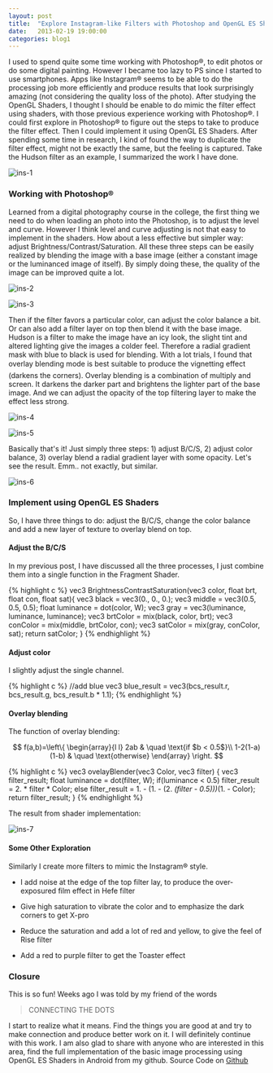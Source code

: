```yaml
---
layout: post
title:  "Explore Instagram-like Filters with Photoshop and OpenGL ES Shaders"
date:   2013-02-19 19:00:00
categories: blog1
---
```


I used to spend quite some time working with Photoshop®, to edit photos or do some digital painting. However I became too lazy to PS since I started to use smartphones. Apps like Instagram® seems to be able to do the processing job more efficiently and produce results that look surprisingly amazing (not considering the quality loss of the photo). After studying the OpenGL Shaders, I thought I should be enable to do mimic the filter effect using shaders, with those previous experience working with Photoshop®. I could first explore in Photoshop® to figure out the steps to take to produce the filter effect. Then I could implement it using OpenGL ES Shaders. After spending some time in research, I kind of found the way to duplicate the filter effect, might not be exactly the same, but the feeling is captured. Take the Hudson filter as an example, I summarized the work I have done.

![ins-1](https://c1.staticflickr.com/9/8742/17067546716_44fe02ee61.jpg)

### Working with Photoshop®

Learned from a digital photography course in the college, the first thing we need to do when loading an photo into the Photoshop, is to adjust the level and curve. However I think level and curve adjusting is not that easy to implement in the shaders. How about a less effective but simpler way: adjust Brightness/Contrast/Saturation. All these three steps can be easily realized by blending the image with a base image (either a constant image or the luminanced image of itself). By simply doing these, the quality of the image can be improved quite a lot.


![ins-2](https://c2.staticflickr.com/8/7665/17067547336_95c1901627.jpg)

![ins-3](https://c2.staticflickr.com/8/7671/16886111067_a545bbf835.jpg)

Then if the filter favors a particular color, can adjust the color balance a bit. Or can also add a filter layer on top then blend it with the base image. Hudson is a filter to make the image have an icy look, the slight tint and altered lighting give the images a colder feel. Therefore a radial gradient mask with blue to black is used for blending. With a lot trials, I found that overlay blending mode is best suitable to produce the vignetting effect (darkens the corners). Overlay blending is a combination of multiply and screen. It darkens the darker part and brightens the lighter part of the base image. And we can adjust the opacity of the top filtering layer to make the effect less strong.

![ins-4](https://c2.staticflickr.com/8/7674/16905949040_cb6e62df4b.jpg)

![ins-5](https://c2.staticflickr.com/8/7605/17067549246_c611ab20de_z.jpg)

Basically that's it! Just simply three steps: 1) adjust B/C/S, 2) adjust color balance, 3) overlay blend a radial gradient layer with some opacity. Let's see the result. Emm.. not exactly, but similar.

![ins-6](https://c2.staticflickr.com/8/7600/16907301009_156210a24a.jpg)

### Implement using OpenGL ES Shaders

So, I have three things to do: adjust the B/C/S, change the color balance and add a new layer of texture to overlay blend on top.

#### Adjust the B/C/S

In my previous post, I have discussed all the three processes, I just combine them into a single function in the Fragment Shader.

{% highlight c %}
vec3 BrightnessContrastSaturation(vec3 color, float brt, float con, float sat){
    vec3 black = vec3(0., 0., 0.);
    vec3 middle = vec3(0.5, 0.5, 0.5);
    float luminance = dot(color, W);
    vec3 gray = vec3(luminance, luminance, luminance);
    vec3 brtColor = mix(black, color, brt);
    vec3 conColor = mix(middle, brtColor, con);
    vec3 satColor = mix(gray, conColor, sat);
    return satColor;
}
{% endhighlight %}

#### Adjust color

I slightly adjust the single channel.

{% highlight c %}
//add blue
vec3 blue_result = vec3(bcs_result.r, bcs_result.g, bcs_result.b * 1.1);
{% endhighlight %}

#### Overlay blending

The function of overlay blending:

$$ f(a,b)=\left\{ 
\begin{array}{l l} 
2ab & \quad \text{if $b < 0.5$}\\
1-2(1-a)(1-b) & \quad \text{otherwise} 
\end{array} \right. $$

{% highlight c %}
vec3 ovelayBlender(vec3 Color, vec3 filter)
{
    vec3 filter_result;
    float luminance = dot(filter, W); 
    if(luminance < 0.5)
        filter_result = 2. * filter * Color;
    else
        filter_result = 1. - (1. - (2. *(filter - 0.5)))*(1. - Color); 
    return filter_result;
}
{% endhighlight %}

The result from shader implementation:

![ins-7](https://c1.staticflickr.com/9/8696/16471061984_33530f710f.jpg)

#### Some Other Exploration

Similarly I create more filters to mimic the Instagram® style.

- I add noise at the edge of the top filter lay, to produce the over- exposured film effect in Hefe filter

- Give high saturation to vibrate the color and to emphasize the dark corners to get X-pro

- Reduce the saturation and add a lot of red and yellow, to give the feel of Rise filter

- Add a red to purple filter to get the Toaster effect

### Closure

This is so fun! Weeks ago I was told by my friend of the words

 >CONNECTING THE DOTS

I start to realize what it means. Find the things you are good at and try to make connection and produce better work on it. I will definitely continue with this work. I am also glad to share with anyone who are interested in this area, find the full implementation of the basic image processing using OpenGL ES Shaders in Android from my github. Source Code on [Github](https://github.com/yulu/Instagram_Filter)


